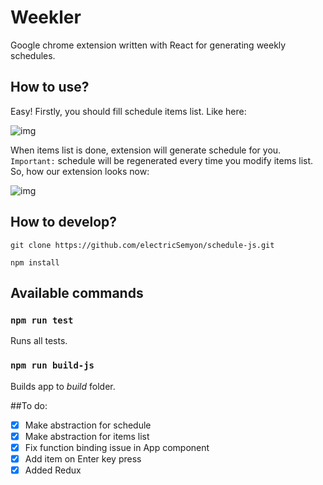 # Weekler
Google chrome extension written with React for generating weekly schedules. 

## How to use?
Easy! Firstly, you should fill schedule items list. Like here:

![img](http://screenshot.su/img/9d/e3/3f/9de33f1cb56b1dabd0e5adc4470e37a7.jpg)

When items list is done, extension will generate schedule for you. 
`Important:` schedule will be regenerated every time you modify items list.
So, how our extension looks now:

![img](http://screenshot.su/img/ed/2c/ba/ed2cba7f72d21ecf8a25312711416ae0.jpg)

## How to develop?
`git clone https://github.com/electricSemyon/schedule-js.git`

`npm install`

## Available commands

### `npm run test` 
Runs all tests.

### `npm run build-js` 
Builds app to *build* folder.

##To do:
- [x] Make abstraction for schedule
- [x] Make abstraction for items list
- [x] Fix function binding issue in App component
- [x] Add item on Enter key press
- [x] Added Redux
